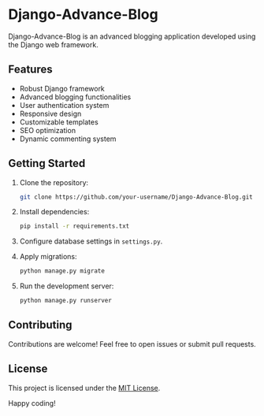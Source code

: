 # Django-Advance-Blog

Django-Advance-Blog is an advanced blogging application developed using the Django web framework.

## Features

- Robust Django framework
- Advanced blogging functionalities
- User authentication system
- Responsive design
- Customizable templates
- SEO optimization
- Dynamic commenting system

## Getting Started

1. Clone the repository:

    ```bash
    git clone https://github.com/your-username/Django-Advance-Blog.git
    ```

2. Install dependencies:

    ```bash
    pip install -r requirements.txt
    ```

3. Configure database settings in `settings.py`.

4. Apply migrations:

    ```bash
    python manage.py migrate
    ```

5. Run the development server:

    ```bash
    python manage.py runserver
    ```

## Contributing

Contributions are welcome! Feel free to open issues or submit pull requests.

## License

This project is licensed under the [MIT License](LICENSE).

Happy coding!
